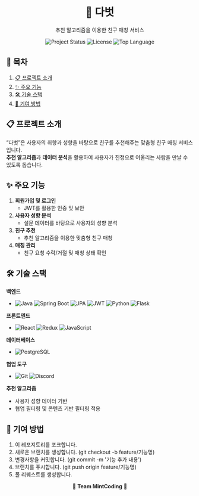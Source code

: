 <div align='center'>
   
   # 🌟 다벗
   추천 알고리즘을 이용한 친구 매칭 서비스
   
  <img src="https://img.shields.io/badge/status-active-brightgreen" alt="Project Status">
  <img src="https://img.shields.io/badge/license-MIT-blue" alt="License">
  <img src="https://img.shields.io/github/languages/top/LSH-1082/DaBut" alt="Top Language">

   
</div>


## 📖 목차
1. [📋 프로젝트 소개](#-프로젝트-소개)
2. [✨ 주요 기능](#-주요-기능)
3. [🛠️ 기술 스택](#%EF%B8%8F-기술-스택)
4. [🤝 기여 방법](#-기여-방법)


## 📋 프로젝트 소개

“다벗”은 사용자의 취향과 성향을 바탕으로 친구를 추천해주는 맞춤형 친구 매칭 서비스입니다.  
**추천 알고리즘**과 **데이터 분석**을 활용하여 사용자가 진정으로 어울리는 사람을 만날 수 있도록 돕습니다.

## ✨ 주요 기능

1. **회원가입 및 로그인**  
   - JWT를 활용한 인증 및 보안  
2. **사용자 성향 분석**  
   - 설문 데이터를 바탕으로 사용자의 성향 분석  
3. **친구 추천**  
   - 추천 알고리즘을 이용한 맞춤형 친구 매칭  
4. **매칭 관리**  
   - 친구 요청 수락/거절 및 매칭 상태 확인


## 🛠️ 기술 스택


**백엔드**
- ![Java](https://img.shields.io/badge/Java-007396?style=flat-square&logo=java&logoColor=white)
![Spring Boot](https://img.shields.io/badge/Spring%20Boot-6DB33F?style=flat-square&logo=springboot&logoColor=white)
![JPA](https://img.shields.io/badge/JPA-6DB33F?style=flat-square&logo=hibernate&logoColor=white)
![JWT](https://img.shields.io/badge/JWT-000000?style=flat-square&logo=jsonwebtokens&logoColor=white)
![Python](https://img.shields.io/badge/Python-3776AB?style=flat-square&logo=python&logoColor=white)
![Flask](https://img.shields.io/badge/Flask-000000?style=flat-square&logo=flask&logoColor=white) 


**프론트엔드**
- ![React](https://img.shields.io/badge/React-61DAFB?style=flat-square&logo=react&logoColor=black)
![Redux](https://img.shields.io/badge/Redux-764ABC?style=flat-square&logo=redux&logoColor=white)
![JavaScript](https://img.shields.io/badge/JavaScript-F7DF1E?style=flat-square&logo=javascript&logoColor=black) 

**데이터베이스**
- ![PostgreSQL](https://img.shields.io/badge/PostgreSQL-336791?style=flat-square&logo=postgresql&logoColor=white)

**협업 도구**
- ![Git](https://img.shields.io/badge/Git-F05032?style=flat-square&logo=git&logoColor=white)
![Discord](https://img.shields.io/badge/Discord-5865F2?style=flat-square&logo=discord&logoColor=white)

**추천 알고리즘**
- 사용자 성향 데이터 기반
- 협업 필터링 및 콘텐츠 기반 필터링 적용  

## 🤝 기여 방법

1. 이 레포지토리를 포크합니다.
2. 새로운 브랜치를 생성합니다. (git checkout -b feature/기능명)
3. 변경사항을 커밋합니다. (git commit -m '기능 추가 내용')
4. 브랜치를 푸시합니다. (git push origin feature/기능명)
5. 풀 리퀘스트를 생성합니다.


<div align="center">
   
  🌟 **Team MintCoding** 🌟  
  
</div>

